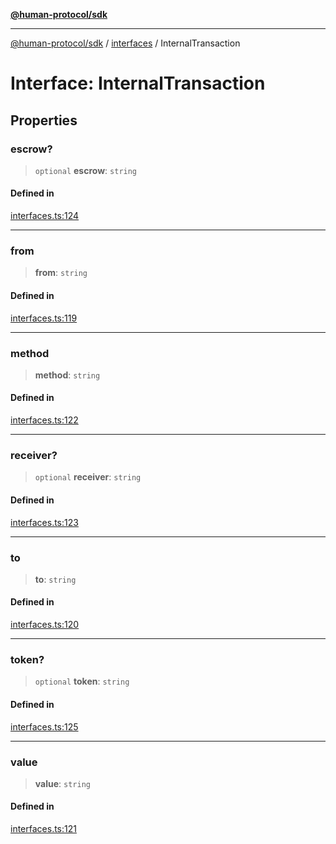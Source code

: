 [**@human-protocol/sdk**](../../README.md)

***

[@human-protocol/sdk](../../modules.md) / [interfaces](../README.md) / InternalTransaction

# Interface: InternalTransaction

## Properties

### escrow?

> `optional` **escrow**: `string`

#### Defined in

[interfaces.ts:124](https://github.com/humanprotocol/human-protocol/blob/d09ba07adfea005abceaa4b9fc19ef8d97dfa6cc/packages/sdk/typescript/human-protocol-sdk/src/interfaces.ts#L124)

***

### from

> **from**: `string`

#### Defined in

[interfaces.ts:119](https://github.com/humanprotocol/human-protocol/blob/d09ba07adfea005abceaa4b9fc19ef8d97dfa6cc/packages/sdk/typescript/human-protocol-sdk/src/interfaces.ts#L119)

***

### method

> **method**: `string`

#### Defined in

[interfaces.ts:122](https://github.com/humanprotocol/human-protocol/blob/d09ba07adfea005abceaa4b9fc19ef8d97dfa6cc/packages/sdk/typescript/human-protocol-sdk/src/interfaces.ts#L122)

***

### receiver?

> `optional` **receiver**: `string`

#### Defined in

[interfaces.ts:123](https://github.com/humanprotocol/human-protocol/blob/d09ba07adfea005abceaa4b9fc19ef8d97dfa6cc/packages/sdk/typescript/human-protocol-sdk/src/interfaces.ts#L123)

***

### to

> **to**: `string`

#### Defined in

[interfaces.ts:120](https://github.com/humanprotocol/human-protocol/blob/d09ba07adfea005abceaa4b9fc19ef8d97dfa6cc/packages/sdk/typescript/human-protocol-sdk/src/interfaces.ts#L120)

***

### token?

> `optional` **token**: `string`

#### Defined in

[interfaces.ts:125](https://github.com/humanprotocol/human-protocol/blob/d09ba07adfea005abceaa4b9fc19ef8d97dfa6cc/packages/sdk/typescript/human-protocol-sdk/src/interfaces.ts#L125)

***

### value

> **value**: `string`

#### Defined in

[interfaces.ts:121](https://github.com/humanprotocol/human-protocol/blob/d09ba07adfea005abceaa4b9fc19ef8d97dfa6cc/packages/sdk/typescript/human-protocol-sdk/src/interfaces.ts#L121)
